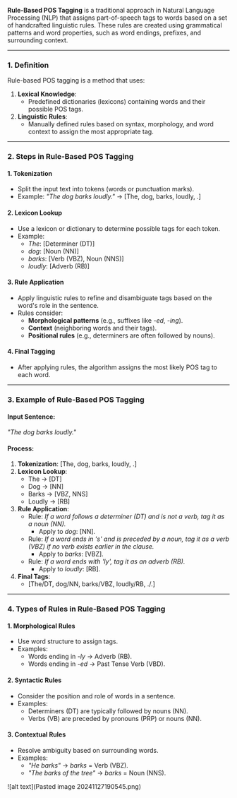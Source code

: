 **Rule-Based POS Tagging** is a traditional approach in Natural Language Processing (NLP) that assigns part-of-speech tags to words based on a set of handcrafted linguistic rules. These rules are created using grammatical patterns and word properties, such as word endings, prefixes, and surrounding context.

---
### **1. Definition**

Rule-based POS tagging is a method that uses:

1. **Lexical Knowledge**:
    - Predefined dictionaries (lexicons) containing words and their possible POS tags.
2. **Linguistic Rules**:
    - Manually defined rules based on syntax, morphology, and word context to assign the most appropriate tag.

---

### **2. Steps in Rule-Based POS Tagging**

#### **1. Tokenization**

- Split the input text into tokens (words or punctuation marks).
- Example: _"The dog barks loudly."_ → [The, dog, barks, loudly, .]

#### **2. Lexicon Lookup**

- Use a lexicon or dictionary to determine possible tags for each token.
- Example:
    - _The_: [Determiner (DT)]
    - _dog_: [Noun (NN)]
    - _barks_: [Verb (VBZ), Noun (NNS)]
    - _loudly_: [Adverb (RB)]

#### **3. Rule Application**

- Apply linguistic rules to refine and disambiguate tags based on the word's role in the sentence.
- Rules consider:
    - **Morphological patterns** (e.g., suffixes like _-ed_, _-ing_).
    - **Context** (neighboring words and their tags).
    - **Positional rules** (e.g., determiners are often followed by nouns).

#### **4. Final Tagging**

- After applying rules, the algorithm assigns the most likely POS tag to each word.
---

### **3. Example of Rule-Based POS Tagging**

#### Input Sentence:

_"The dog barks loudly."_

#### Process:

1. **Tokenization**: [The, dog, barks, loudly, .]
2. **Lexicon Lookup**:
    - The → [DT]
    - Dog → [NN]
    - Barks → [VBZ, NNS]
    - Loudly → [RB]
3. **Rule Application**:
    - Rule: _If a word follows a determiner (DT) and is not a verb, tag it as a noun (NN)._
        - Apply to _dog_: [NN].
    - Rule: _If a word ends in 's' and is preceded by a noun, tag it as a verb (VBZ) if no verb exists earlier in the clause._
        - Apply to _barks_: [VBZ].
    - Rule: _If a word ends with 'ly', tag it as an adverb (RB)._
        - Apply to _loudly_: [RB].
4. **Final Tags**:
    - [The/DT, dog/NN, barks/VBZ, loudly/RB, ./.]

---

### **4. Types of Rules in Rule-Based POS Tagging**

#### **1. Morphological Rules**

- Use word structure to assign tags.
- Examples:
    - Words ending in _-ly_ → Adverb (RB).
    - Words ending in _-ed_ → Past Tense Verb (VBD).

#### **2. Syntactic Rules**

- Consider the position and role of words in a sentence.
- Examples:
    - Determiners (DT) are typically followed by nouns (NN).
    - Verbs (VB) are preceded by pronouns (PRP) or nouns (NN).

#### **3. Contextual Rules**

- Resolve ambiguity based on surrounding words.
- Examples:
    - _"He barks"_ → _barks_ = Verb (VBZ).
    - _"The barks of the tree"_ → _barks_ = Noun (NNS).

![alt text](Pasted image 20241127190545.png)

